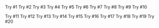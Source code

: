 Try #1
Try #2
Try #3
Try #4
Try #5
Try #6
Try #7
Try #8
Try #9
Try #10

Try #11
Try #12
Try #13
Try #14
Try #15
Try #16
Try #17
Try #18
Try #19
Try #20
